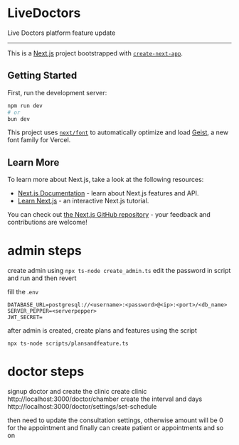 # LiveDoctors

Live Doctors platform feature update

---

This is a [Next.js](https://nextjs.org) project bootstrapped with [`create-next-app`](https://nextjs.org/docs/app/api-reference/cli/create-next-app).

## Getting Started

First, run the development server:

```bash
npm run dev
# or
bun dev
```

This project uses [`next/font`](https://nextjs.org/docs/app/building-your-application/optimizing/fonts) to automatically optimize and load [Geist](https://vercel.com/font), a new font family for Vercel.

## Learn More

To learn more about Next.js, take a look at the following resources:

- [Next.js Documentation](https://nextjs.org/docs) - learn about Next.js features and API.
- [Learn Next.js](https://nextjs.org/learn) - an interactive Next.js tutorial.

You can check out [the Next.js GitHub repository](https://github.com/vercel/next.js) - your feedback and contributions are welcome!

# admin steps
create admin using 
`npx ts-node create_admin.ts` edit the password in script and run and then revert

fill the .`env`
```
DATABASE_URL=postgresql://<username>:<password>@<ip>:<port>/<db_name>
SERVER_PEPPER=<serverpepper>
JWT_SECRET=
```
after admin is created, create plans and features using the script

`npx ts-node scripts/plansandfeature.ts`

# doctor steps 
signup doctor and create the clinic
create clinic http://localhost:3000/doctor/chamber
create the interval and days http://localhost:3000/doctor/settings/set-schedule

then need to update the consultation settings, otherwise amount will be 0 for the appointment 
and finally can create patient or appointments and so on
